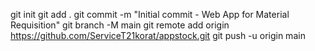 git init
git add .
git commit -m "Initial commit - Web App for Material Requisition"
git branch -M main
git remote add origin https://github.com/ServiceT21korat/appstock.git
git push -u origin main

